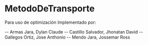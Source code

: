 # MetodoDeTransporte
Para uso de optimización
 Implementado por:
 
-- Armas Jara, Dylan Claude
-- Castillo Salvador, Jhonatan David
-- Gallegos Ortiz, Jose Anthonio
-- Mendo Jara, Jossemar Ross
